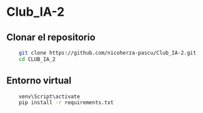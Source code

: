 # Club_IA-2

## Clonar el repositorio

```bash
    git clone https://github.com/nicoherza-pascu/Club_IA-2.git
    cd CLUB_IA_2
```

## Entorno virtual

```bash
    venv\Script\activate
    pip install -r requirements.txt
```